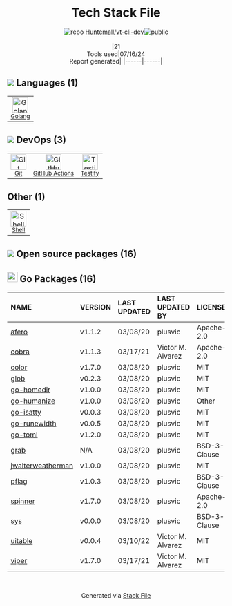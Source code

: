<!--
&lt;--- Readme.md Snippet without images Start ---&gt;
## Tech Stack
Huntemall/vt-cli-dev is built on the following main stack:

- [Golang](http://golang.org/) – Languages
- [GitHub Actions](https://github.com/features/actions) – Continuous Integration
- [Testify](https://github.com/stretchr/testify) – Go Testing
- [Shell](https://en.wikipedia.org/wiki/Shell_script) – Shells

Full tech stack [here](/techstack.md)

&lt;--- Readme.md Snippet without images End ---&gt;

&lt;--- Readme.md Snippet with images Start ---&gt;
## Tech Stack
Huntemall/vt-cli-dev is built on the following main stack:

- <img width='25' height='25' src='https://img.stackshare.io/service/1005/O6AczwfV_400x400.png' alt='Golang'/> [Golang](http://golang.org/) – Languages
- <img width='25' height='25' src='https://img.stackshare.io/service/11563/actions.png' alt='GitHub Actions'/> [GitHub Actions](https://github.com/features/actions) – Continuous Integration
- <img width='25' height='25' src='https://img.stackshare.io/service/8695/stretchr.png' alt='Testify'/> [Testify](https://github.com/stretchr/testify) – Go Testing
- <img width='25' height='25' src='https://img.stackshare.io/service/4631/default_c2062d40130562bdc836c13dbca02d318205a962.png' alt='Shell'/> [Shell](https://en.wikipedia.org/wiki/Shell_script) – Shells

Full tech stack [here](/techstack.md)

&lt;--- Readme.md Snippet with images End ---&gt;
-->
<div align="center">

# Tech Stack File
![](https://img.stackshare.io/repo.svg "repo") [Huntemall/vt-cli-dev](https://github.com/Huntemall/vt-cli-dev)![](https://img.stackshare.io/public_badge.svg "public")
<br/><br/>
|21<br/>Tools used|07/16/24 <br/>Report generated|
|------|------|
</div>

## <img src='https://img.stackshare.io/languages.svg'/> Languages (1)
<table><tr>
  <td align='center'>
  <img width='36' height='36' src='https://img.stackshare.io/service/1005/O6AczwfV_400x400.png' alt='Golang'>
  <br>
  <sub><a href="http://golang.org/">Golang</a></sub>
  <br>
  <sub></sub>
</td>

</tr>
</table>

## <img src='https://img.stackshare.io/devops.svg'/> DevOps (3)
<table><tr>
  <td align='center'>
  <img width='36' height='36' src='https://img.stackshare.io/service/1046/git.png' alt='Git'>
  <br>
  <sub><a href="http://git-scm.com/">Git</a></sub>
  <br>
  <sub></sub>
</td>

<td align='center'>
  <img width='36' height='36' src='https://img.stackshare.io/service/11563/actions.png' alt='GitHub Actions'>
  <br>
  <sub><a href="https://github.com/features/actions">GitHub Actions</a></sub>
  <br>
  <sub></sub>
</td>

<td align='center'>
  <img width='36' height='36' src='https://img.stackshare.io/service/8695/stretchr.png' alt='Testify'>
  <br>
  <sub><a href="https://github.com/stretchr/testify">Testify</a></sub>
  <br>
  <sub></sub>
</td>

</tr>
</table>

## Other (1)
<table><tr>
  <td align='center'>
  <img width='36' height='36' src='https://img.stackshare.io/service/4631/default_c2062d40130562bdc836c13dbca02d318205a962.png' alt='Shell'>
  <br>
  <sub><a href="https://en.wikipedia.org/wiki/Shell_script">Shell</a></sub>
  <br>
  <sub></sub>
</td>

</tr>
</table>


## <img src='https://img.stackshare.io/group.svg' /> Open source packages (16)</h2>

## <img width='24' height='24' src='https://img.stackshare.io/service/21112/default_1346bbda8fe03e4dce5601323a3ca47a10c1ae36.png'/> Go Packages (16)

|NAME|VERSION|LAST UPDATED|LAST UPDATED BY|LICENSE|VULNERABILITIES|
|:------|:------|:------|:------|:------|:------|
|[afero](https://pkg.go.dev/github.com/spf13/afero)|v1.1.2|03/08/20|plusvic |Apache-2.0|N/A|
|[cobra](https://pkg.go.dev/github.com/spf13/cobra)|v1.1.3|03/17/21|Victor M. Alvarez |Apache-2.0|N/A|
|[color](https://pkg.go.dev/github.com/fatih/color)|v1.7.0|03/08/20|plusvic |MIT|N/A|
|[glob](https://pkg.go.dev/github.com/gobwas/glob)|v0.2.3|03/08/20|plusvic |MIT|N/A|
|[go-homedir](https://pkg.go.dev/github.com/mitchellh/go-homedir)|v1.0.0|03/08/20|plusvic |MIT|N/A|
|[go-humanize](https://pkg.go.dev/github.com/dustin/go-humanize)|v1.0.0|03/08/20|plusvic |Other|N/A|
|[go-isatty](https://pkg.go.dev/github.com/mattn/go-isatty)|v0.0.3|03/08/20|plusvic |MIT|N/A|
|[go-runewidth](https://pkg.go.dev/github.com/mattn/go-runewidth)|v0.0.5|03/08/20|plusvic |MIT|N/A|
|[go-toml](https://pkg.go.dev/github.com/pelletier/go-toml)|v1.2.0|03/08/20|plusvic |MIT|N/A|
|[grab](https://pkg.go.dev/github.com/cavaliercoder/grab)|N/A|03/08/20|plusvic |BSD-3-Clause|N/A|
|[jwalterweatherman](https://pkg.go.dev/github.com/spf13/jwalterweatherman)|v1.0.0|03/08/20|plusvic |MIT|N/A|
|[pflag](https://pkg.go.dev/github.com/spf13/pflag)|v1.0.3|03/08/20|plusvic |BSD-3-Clause|N/A|
|[spinner](https://pkg.go.dev/github.com/briandowns/spinner)|v1.7.0|03/08/20|plusvic |Apache-2.0|N/A|
|[sys](https://pkg.go.dev/golang.org/x/sys)|v0.0.0|03/08/20|plusvic |BSD-3-Clause|N/A|
|[uitable](https://pkg.go.dev/github.com/gosuri/uitable)|v0.0.4|03/10/22|Victor M. Alvarez |MIT|N/A|
|[viper](https://pkg.go.dev/github.com/spf13/viper)|v1.7.0|03/17/21|Victor M. Alvarez |MIT|N/A|

<br/>
<div align='center'>

Generated via [Stack File](https://github.com/marketplace/stack-file)
